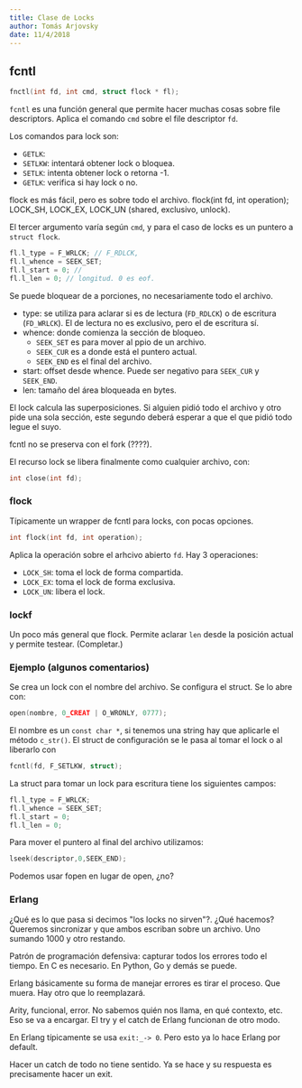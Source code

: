 ```yaml
---
title: Clase de Locks
author: Tomás Arjovsky
date: 11/4/2018
---
```


## fcntl

```c
fnctl(int fd, int cmd, struct flock * fl);
```

`fcntl` es una función general que permite hacer muchas cosas sobre file descriptors. Aplica el comando `cmd` sobre el file descriptor `fd`.

Los comandos para lock son:  

- `GETLK`:
- `SETLKW`: intentará obtener lock o bloquea.
- `SETLK`: intenta obtener lock o retorna -1.
- `GETLK`: verifica si hay lock o no.

flock es más fácil, pero es sobre todo el archivo.
flock(int fd, int operation);
LOCK_SH, LOCK_EX, LOCK_UN (shared, exclusivo, unlock).

El tercer argumento varía según `cmd`, y para el caso de locks es un puntero a `struct flock`.

```c
fl.l_type = F_WRLCK; // F_RDLCK,
fl.l_whence = SEEK_SET;
fl.l_start = 0; //
fl.l_len = 0; // longitud. 0 es eof.
```

Se puede bloquear de a porciones, no necesariamente todo el archivo.

- type: se utiliza para aclarar si es de lectura (`FD_RDLCK`) o de escritura (`FD_WRLCK`). El de lectura no es exclusivo, pero el de escritura sí.
- whence: donde comienza la sección de bloqueo.
    - `SEEK_SET` es para mover al ppio de un archivo.
    - `SEEK_CUR` es a donde está el puntero actual.
    - `SEEK_END` es el final del archivo.
- start: offset desde whence. Puede ser negativo para `SEEK_CUR` y `SEEK_END`.
- len: tamaño del área bloqueada en bytes.

El lock calcula las superposiciones. Si alguien pidió todo el archivo y otro pide una sola sección, este segundo deberá esperar a que el que pidió todo legue el suyo.

fcntl no se preserva con el fork (????).

El recurso lock se libera finalmente como cualquier archivo, con:

```c
int close(int fd);
```

### flock

Típicamente un wrapper de fcntl para locks, con pocas opciones.

```c
int flock(int fd, int operation);
```

Aplica la operación sobre el arhcivo abierto `fd`. Hay 3 operaciones:

- `LOCK_SH`: toma el lock de forma compartida.
- `LOCK_EX`: toma el lock de forma exclusiva.
- `LOCK_UN`: libera el lock.

### lockf

Un poco más general que flock. Permite aclarar `len` desde la posición actual y permite testear. (Completar.)

### Ejemplo (algunos comentarios)

Se crea un lock con el nombre del archivo. Se configura el struct. Se lo abre con:

```c
open(nombre, 0_CREAT | O_WRONLY, 0777);
```

El nombre es un `const char *`, si tenemos una string hay que aplicarle el método `c_str()`.
El struct de configuración se le pasa al tomar el lock o al liberarlo con

```c
fcntl(fd, F_SETLKW, struct);
```

La struct para tomar un lock para escritura tiene los siguientes campos:

```c
fl.l_type = F_WRLCK;
fl.l_whence = SEEK_SET;
fl.l_start = 0;
fl.l_len = 0;
```

Para mover el puntero al final del archivo utilizamos:

```c
lseek(descriptor,0,SEEK_END);
```

Podemos usar fopen en lugar de open, ¿no?

### Erlang

¿Qué es lo que pasa si decimos "los locks no sirven"?. ¿Qué hacemos? Queremos sincronizar y que ambos escriban sobre un archivo. Uno sumando 1000 y otro restando.

Patrón de programación defensiva: capturar todos los errores todo el tiempo. En C es necesario. En Python, Go y demás se puede.

Erlang básicamente su forma de manejar errores es tirar el proceso. Que muera. Hay otro que lo reemplazará.

Arity, funcional, error. No sabemos quién nos llama, en qué contexto, etc. Eso se va a encargar. El try y el catch de Erlang funcionan de otro modo.

En Erlang típicamente se usa `exit:_-> 0`. Pero esto ya lo hace Erlang por default.

Hacer un catch de todo no tiene sentido. Ya se hace y su respuesta es precisamente hacer un exit.

